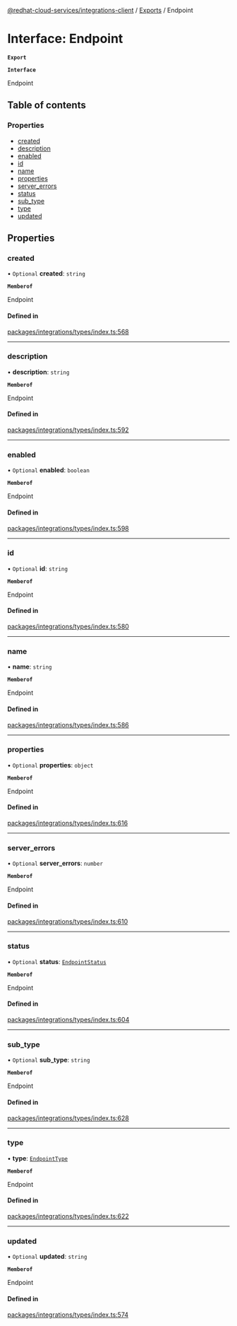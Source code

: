 [@redhat-cloud-services/integrations-client](../README.md) / [Exports](../modules.md) / Endpoint

# Interface: Endpoint

**`Export`**

**`Interface`**

Endpoint

## Table of contents

### Properties

- [created](Endpoint.md#created)
- [description](Endpoint.md#description)
- [enabled](Endpoint.md#enabled)
- [id](Endpoint.md#id)
- [name](Endpoint.md#name)
- [properties](Endpoint.md#properties)
- [server\_errors](Endpoint.md#server_errors)
- [status](Endpoint.md#status)
- [sub\_type](Endpoint.md#sub_type)
- [type](Endpoint.md#type)
- [updated](Endpoint.md#updated)

## Properties

### created

• `Optional` **created**: `string`

**`Memberof`**

Endpoint

#### Defined in

[packages/integrations/types/index.ts:568](https://github.com/RedHatInsights/javascript-clients/blob/master/packages/integrations/types/index.ts#L568)

___

### description

• **description**: `string`

**`Memberof`**

Endpoint

#### Defined in

[packages/integrations/types/index.ts:592](https://github.com/RedHatInsights/javascript-clients/blob/master/packages/integrations/types/index.ts#L592)

___

### enabled

• `Optional` **enabled**: `boolean`

**`Memberof`**

Endpoint

#### Defined in

[packages/integrations/types/index.ts:598](https://github.com/RedHatInsights/javascript-clients/blob/master/packages/integrations/types/index.ts#L598)

___

### id

• `Optional` **id**: `string`

**`Memberof`**

Endpoint

#### Defined in

[packages/integrations/types/index.ts:580](https://github.com/RedHatInsights/javascript-clients/blob/master/packages/integrations/types/index.ts#L580)

___

### name

• **name**: `string`

**`Memberof`**

Endpoint

#### Defined in

[packages/integrations/types/index.ts:586](https://github.com/RedHatInsights/javascript-clients/blob/master/packages/integrations/types/index.ts#L586)

___

### properties

• `Optional` **properties**: `object`

**`Memberof`**

Endpoint

#### Defined in

[packages/integrations/types/index.ts:616](https://github.com/RedHatInsights/javascript-clients/blob/master/packages/integrations/types/index.ts#L616)

___

### server\_errors

• `Optional` **server\_errors**: `number`

**`Memberof`**

Endpoint

#### Defined in

[packages/integrations/types/index.ts:610](https://github.com/RedHatInsights/javascript-clients/blob/master/packages/integrations/types/index.ts#L610)

___

### status

• `Optional` **status**: [`EndpointStatus`](../enums/EndpointStatus.md)

**`Memberof`**

Endpoint

#### Defined in

[packages/integrations/types/index.ts:604](https://github.com/RedHatInsights/javascript-clients/blob/master/packages/integrations/types/index.ts#L604)

___

### sub\_type

• `Optional` **sub\_type**: `string`

**`Memberof`**

Endpoint

#### Defined in

[packages/integrations/types/index.ts:628](https://github.com/RedHatInsights/javascript-clients/blob/master/packages/integrations/types/index.ts#L628)

___

### type

• **type**: [`EndpointType`](../enums/EndpointType.md)

**`Memberof`**

Endpoint

#### Defined in

[packages/integrations/types/index.ts:622](https://github.com/RedHatInsights/javascript-clients/blob/master/packages/integrations/types/index.ts#L622)

___

### updated

• `Optional` **updated**: `string`

**`Memberof`**

Endpoint

#### Defined in

[packages/integrations/types/index.ts:574](https://github.com/RedHatInsights/javascript-clients/blob/master/packages/integrations/types/index.ts#L574)
